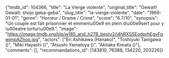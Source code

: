 {"tmdb_id": 104366, "title": "La Vierge violente", "original_title": "Gewalt! Gewalt: shojo geba-geba", "slug_title": "la-vierge-violente", "date": "1969-01-01", "genre": "Horreur / Drame / Crime", "score": "6.7/10", "synopsis": "Un couple est fait prisonnier et emmen\u00e9 en plein d\u00e9sert pour y \u00eatre tortur\u00e9.", "image": "https://image.tmdb.org/t/p/w185_and_h278_bestv2/i4hRXSSEodprhEgvFqwjmpAZhoo.jpg", "actors": ["Eri Ashikawa (Hanako)", "Toshiyuki Tanigawa ()", "Miki Hayashi ()", "Atsushi Yamatoya ()", "Akitaka Kimata ()"], "comments": [], "recommandations_id": [143810, 76388, 134220, 203226]}